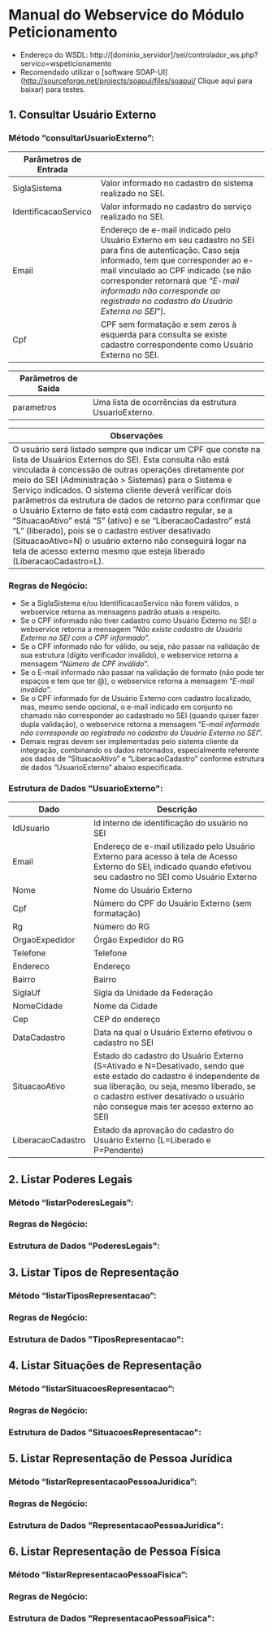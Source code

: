 # Manual do Webservice do Módulo Peticionamento

 * Endereço do WSDL: http://[dominio_servidor]/sei/controlador_ws.php?servico=wspeticionamento 
 * Recomendado utilizar o [software SOAP-UI](http://sourceforge.net/projects/soapui/files/soapui/ Clique aqui para baixar) para testes.

## 1. Consultar Usuário Externo

### Método “consultarUsuarioExterno”:

| Parâmetros de Entrada |  |
| ---- | ---- |
| SiglaSistema | Valor informado no cadastro do sistema realizado no SEI. |
| IdentificacaoServico | Valor informado no cadastro do serviço realizado no SEI. |
| Email | Endereço de e-mail indicado pelo Usuário Externo em seu cadastro no SEI para fins de autenticação. Caso seja informado, tem que corresponder ao e-mail vinculado ao CPF indicado (se não corresponder retornará que “*E-mail informado não corresponde ao registrado no cadastro do Usuário Externo no SEI*”). |
| Cpf | CPF sem formatação e sem zeros à esquerda para consulta se existe cadastro correspondente como Usuário Externo no SEI. |

| Parâmetros de Saída |  |
| ---- | ---- |
| parametros | Uma lista de ocorrências da estrutura UsuarioExterno. |

| Observações |
| ---- |
| O usuário será listado sempre que indicar um CPF que conste na lista de Usuários Externos do SEI. Esta consulta não está vinculada à concessão de outras operações diretamente por meio do SEI (Administração > Sistemas) para o Sistema e Serviço indicados. O sistema cliente deverá verificar dois parâmetros da estrutura de dados de retorno para confirmar que o Usuário Externo de fato está com cadastro regular, se a “SituacaoAtivo” está “S” (ativo) e  se “LiberacaoCadastro” está “L” (liberado), pois se o cadastro estiver desativado (SituacaoAtivo=N) o usuário externo não conseguirá logar na tela de acesso externo mesmo que esteja liberado (LiberacaoCadastro=L). |

### Regras de Negócio:
 * Se a SiglaSistema e/ou IdentificacaoServico não forem válidos, o webservice retorna as mensagens padrão atuais a respeito.
 * Se o CPF informado não tiver cadastro como Usuário Externo no SEI o webservice retorna a mensagem “*Não existe cadastro de Usuário Externo no SEI com o CPF informado*”.
 * Se o CPF informado não for válido, ou seja, não passar na validação de sua estrutura (dígito verificador inválido), o webservice retorna a mensagem “*Número de CPF inválido*”.
 * Se o E-mail informado não passar na validação de formato (não pode ter espaços e tem que ter @), o webservice retorna a mensagem “*E-mail inválido*”.
 * Se o CPF informado for de Usuário Externo com cadastro localizado, mas, mesmo sendo opcional, o e-mail indicado em conjunto no chamado não corresponder ao cadastrado no SEI (quando quiser fazer dupla validação), o webservice retorna a mensagem “*E-mail informado não corresponde ao registrado no cadastro do Usuário Externo no SEI*”.
 * Demais regras devem ser implementadas pelo sistema cliente da integração, combinando os dados retornados, especialmente referente aos dados de “SituacaoAtivo” e “LiberacaoCadastro” conforme estrutura de dados “UsuarioExterno” abaixo especificada.

### Estrutura de Dados "UsuarioExterno":

| Dado | Descrição |
| ---- | ---- |
| IdUsuario | Id interno de identificação do usuário no SEI |
| Email | Endereço de e-mail utilizado pelo Usuário Externo para acesso à tela de Acesso Externo do SEI, indicado quando efetivou seu cadastro no SEI como Usuário Externo |
| Nome | Nome do Usuário Externo |
| Cpf | Número do CPF do Usuário Externo (sem formatação) |
| Rg | Número do RG |
| OrgaoExpedidor | Órgão Expedidor do RG |
| Telefone | Telefone |
| Endereco | Endereço |
| Bairro | Bairro |
| SiglaUf | Sigla da Unidade da Federação |
| NomeCidade | Nome da Cidade |
| Cep | CEP do endereço |
| DataCadastro | Data na qual o Usuário Externo efetivou o cadastro no SEI |
| SituacaoAtivo | Estado do cadastro do Usuário Externo (S=Ativado e N=Desativado, sendo que este estado do cadastro é independente de sua liberação, ou seja, mesmo liberado, se o cadastro estiver desativado o usuário não consegue mais ter acesso externo ao SEI) |
| LiberacaoCadastro | Estado da aprovação do cadastro do Usuário Externo (L=Liberado e P=Pendente) |

## 2. Listar Poderes Legais

### Método “listarPoderesLegais”:

### Regras de Negócio:

### Estrutura de Dados "PoderesLegais":

## 3. Listar Tipos de Representação

### Método “listarTiposRepresentacao”:

### Regras de Negócio:

### Estrutura de Dados "TiposRepresentacao":

## 4. Listar Situações de Representação

### Método “listarSituacoesRepresentacao”:

### Regras de Negócio:

### Estrutura de Dados "SituacoesRepresentacao":

## 5. Listar Representação de Pessoa Jurídica

### Método “listarRepresentacaoPessoaJuridica”:

### Regras de Negócio:

### Estrutura de Dados "RepresentacaoPessoaJuridica":

## 6. Listar Representação de Pessoa Física

### Método “listarRepresentacaoPessoaFisica”:

### Regras de Negócio:

### Estrutura de Dados "RepresentacaoPessoaFisica":
